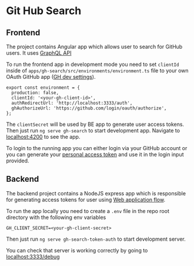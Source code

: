 # Git Hub Search

## Frontend

The project contains Angular app which allows user to search for GitHub users. It uses [GraphQL API](https://docs.github.com/en/free-pro-team@latest/graphql)

To run the frontend app in development mode you need to set `clientId` inside of `apps/gh-search/src/environments/environment.ts` file to your own OAuth GitHub app ([GH dev settings](https://github.com/settings/developers)).
```
export const environment = {
  production: false,
  clientId: '<your-gh-client-id>',
  authRedirectUrl: 'http://localhost:3333/auth',
  ghAuthorizeUrl: 'https://github.com/login/oauth/authorize',
};
```
The `clientSecret` will be used by BE app to generate user access tokens.
Then just run `ng serve gh-search` to start development app. Navigate to [localhost:4200](http://localhost:4200) to see the app.

To login to the running app you can either login via your GitHub account or you can generate your [personal access token](https://github.com/settings/tokens) and use it in the login input provided.


## Backend

The backend project contains a NodeJS express app which is responsible for generating access tokens for user using [Web application flow](https://docs.github.com/en/free-pro-team@latest/developers/apps/authorizing-oauth-apps).

To run the app locally you need to create a `.env` file in the repo root directory with the following env variables
```
GH_CLIENT_SECRET=<your-gh-client-secret>
```

Then just run `ng serve gh-search-token-auth` to start development server.

You can check that server is working correctly by going to [localhost:3333/debug](http://localhost:3333/debug)
